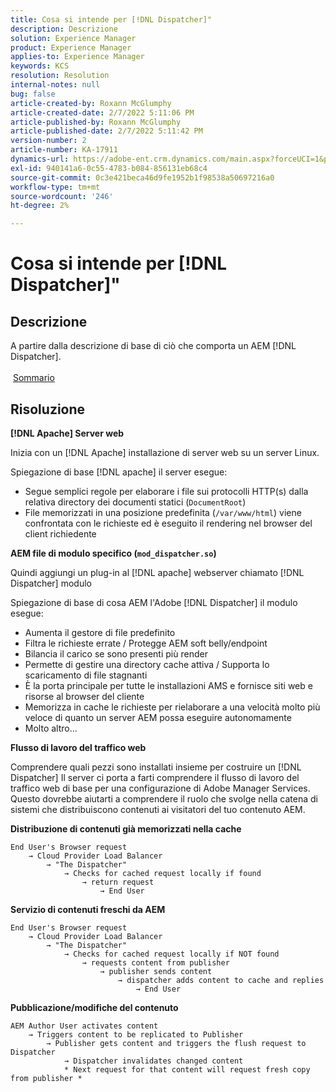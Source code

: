 ```yaml
---
title: Cosa si intende per [!DNL Dispatcher]"
description: Descrizione
solution: Experience Manager
product: Experience Manager
applies-to: Experience Manager
keywords: KCS
resolution: Resolution
internal-notes: null
bug: false
article-created-by: Roxann McGlumphy
article-created-date: 2/7/2022 5:11:06 PM
article-published-by: Roxann McGlumphy
article-published-date: 2/7/2022 5:11:42 PM
version-number: 2
article-number: KA-17911
dynamics-url: https://adobe-ent.crm.dynamics.com/main.aspx?forceUCI=1&pagetype=entityrecord&etn=knowledgearticle&id=35d146ef-3888-ec11-93b0-0022480837ff
exl-id: 940141a6-0c55-4783-b084-856131eb68c4
source-git-commit: 0c3e421beca46d9fe1952b1f98538a50697216a0
workflow-type: tm+mt
source-wordcount: '246'
ht-degree: 2%

---
```


# Cosa si intende per [!DNL Dispatcher]&quot;

## Descrizione

A partire dalla descrizione di base di ciò che comporta un AEM [!DNL Dispatcher].<br><br> [Sommario](https://experienceleague.adobe.com/docs/experience-cloud-kcs/kbarticles/KA-17490.html)

## Risoluzione


<b>[!DNL Apache] Server web</b>

Inizia con un [!DNL Apache] installazione di server web su un server Linux.

Spiegazione di base [!DNL apache] il server esegue:

- Segue semplici regole per elaborare i file sui protocolli HTTP(s) dalla relativa directory dei documenti statici (`DocumentRoot`)
- File memorizzati in una posizione predefinita (`/var/www/html`) viene confrontata con le richieste ed è eseguito il rendering nel browser del client richiedente




<b>AEM file di modulo specifico (`mod_dispatcher.so`)</b>

Quindi aggiungi un plug-in al [!DNL apache] webserver chiamato [!DNL Dispatcher] modulo

Spiegazione di base di cosa AEM l&#39;Adobe [!DNL Dispatcher] il modulo esegue:

- Aumenta il gestore di file predefinito
- Filtra le richieste errate / Protegge AEM soft belly/endpoint
- Bilancia il carico se sono presenti più render
- Permette di gestire una directory cache attiva / Supporta lo scaricamento di file stagnanti
- È la porta principale per tutte le installazioni AMS e fornisce siti web e risorse al browser del cliente
- Memorizza in cache le richieste per rielaborare a una velocità molto più veloce di quanto un server AEM possa eseguire autonomamente
- Molto altro...




<b>Flusso di lavoro del traffico web</b>

Comprendere quali pezzi sono installati insieme per costruire un [!DNL Dispatcher] Il server ci porta a farti comprendere il flusso di lavoro del traffico web di base per una configurazione di Adobe Manager Services.
Questo dovrebbe aiutarti a comprendere il ruolo che svolge nella catena di sistemi che distribuiscono contenuti ai visitatori del tuo contenuto AEM.

<b>Distribuzione di contenuti già memorizzati nella cache</b>


```
End User's Browser request 
    → Cloud Provider Load Balancer 
        → "The Dispatcher" 
            → Checks for cached request locally if found 
                → return request 
                    → End User
```


<b>Servizio di contenuti freschi da AEM</b>


```
End User's Browser request 
    → Cloud Provider Load Balancer 
        → "The Dispatcher" 
            → Checks for cached request locally if NOT found 
                → requests content from publisher 
                    → publisher sends content 
                        → dispatcher adds content to cache and replies 
                            → End User
```


<b>Pubblicazione/modifiche del contenuto</b>


```
AEM Author User activates content 
    → Triggers content to be replicated to Publisher 
        → Publisher gets content and triggers the flush request to Dispatcher 
            → Dispatcher invalidates changed content 
            * Next request for that content will request fresh copy from publisher *
```
